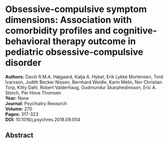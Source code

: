 # Obsessive-compulsive symptom dimensions: Association with comorbidity profiles and cognitive-behavioral therapy outcome in pediatric obsessive-compulsive disorder

**Authors:** Davíö R.M.A. Højgaard, Katja A. Hybel, Erik Lykke Mortensen, Tord Ivarsson, Judith Becker Nissen, Bernhard Weidle, Karin Melin, Nor Christian Torp, Kitty Dahl, Robert Valderhaug, Gudmundur Skarphedinsson, Eric A. Storch, Per Hove Thomsen  
**Year:** None  
**Journal:** Psychiatry Research  
**Volume:** 270  
**Pages:** 317-323  
**DOI:** 10.1016/j.psychres.2018.09.054  

## Abstract


